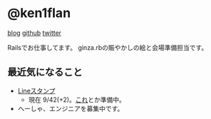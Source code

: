 # @ken1flan

[blog](https://www.tumblr.com/blog/ken1flan)
[github](https://github.com/ken1flan)
[twitter](https://twitter.com/ken1flan)

Railsでお仕事してます。
ginza.rbの賑やかしの絵と会場準備担当です。

## 最近気になること
* [Lineスタンプ](https://github.com/ginzarb/zagin_stamps)
  * 現在 9/42(+2)。[これ](https://github.com/ginzarb/zagin_stamps)とか準備中。
* へーしゃ、エンジニアを募集中です。
